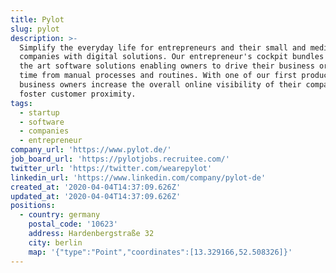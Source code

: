 ```yaml
---
title: Pylot
slug: pylot
description: >-
  Simplify the everyday life for entrepreneurs and their small and medium-sized
  companies with digital solutions. Our entrepreneur's cockpit bundles state of
  the art software solutions enabling owners to drive their business or to save
  time from manual processes and routines. With one of our first product
  business owners increase the overall online visibility of their company and
  foster customer proximity.
tags:
  - startup
  - software
  - companies
  - entrepreneur
company_url: 'https://www.pylot.de/'
job_board_url: 'https://pylotjobs.recruitee.com/'
twitter_url: 'https://twitter.com/wearepylot'
linkedin_url: 'https://www.linkedin.com/company/pylot-de'
created_at: '2020-04-04T14:37:09.626Z'
updated_at: '2020-04-04T14:37:09.626Z'
positions:
  - country: germany
    postal_code: '10623'
    address: Hardenbergstraße 32
    city: berlin
    map: '{"type":"Point","coordinates":[13.329166,52.508326]}'
---
```


